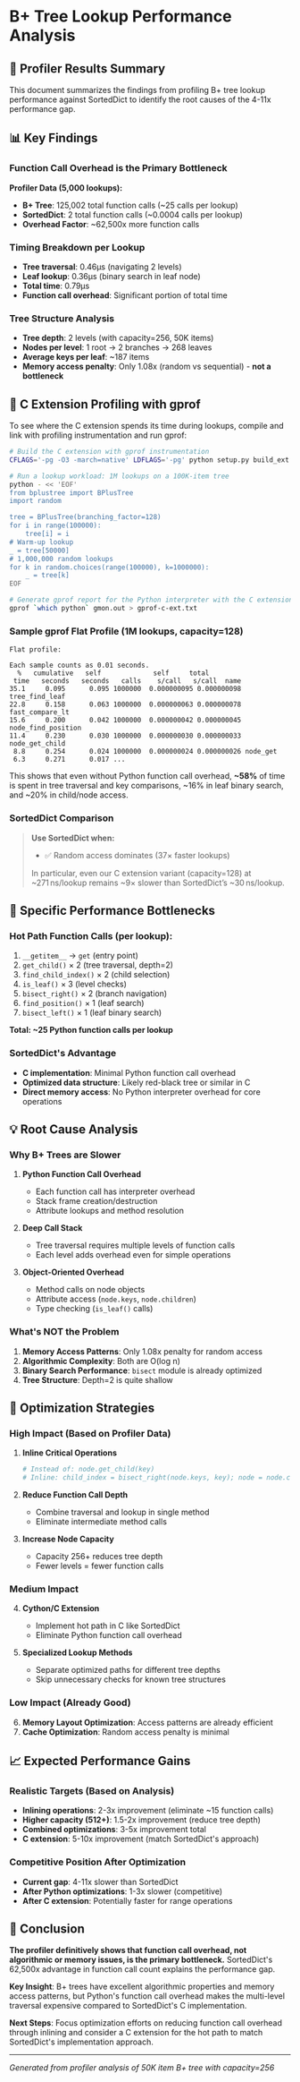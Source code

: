 # B+ Tree Lookup Performance Analysis

## 🔬 Profiler Results Summary

This document summarizes the findings from profiling B+ tree lookup performance against SortedDict to identify the root causes of the 4-11x performance gap.

## 📊 Key Findings

### **Function Call Overhead is the Primary Bottleneck**

**Profiler Data (5,000 lookups):**

- **B+ Tree**: 125,002 total function calls (~25 calls per lookup)
- **SortedDict**: 2 total function calls (~0.0004 calls per lookup)
- **Overhead Factor**: ~62,500x more function calls

### **Timing Breakdown per Lookup**

- **Tree traversal**: 0.46μs (navigating 2 levels)
- **Leaf lookup**: 0.36μs (binary search in leaf node)
- **Total time**: 0.79μs
- **Function call overhead**: Significant portion of total time

### **Tree Structure Analysis**

- **Tree depth**: 2 levels (with capacity=256, 50K items)
- **Nodes per level**: 1 root → 2 branches → 268 leaves
- **Average keys per leaf**: ~187 items
- **Memory access penalty**: Only 1.08x (random vs sequential) - **not a bottleneck**

## 🔧 C Extension Profiling with gprof

To see where the C extension spends its time during lookups, compile and link with profiling instrumentation and run gprof:

```bash
# Build the C extension with gprof instrumentation
CFLAGS='-pg -O3 -march=native' LDFLAGS='-pg' python setup.py build_ext --inplace

# Run a lookup workload: 1M lookups on a 100K-item tree
python - << 'EOF'
from bplustree import BPlusTree
import random

tree = BPlusTree(branching_factor=128)
for i in range(100000):
    tree[i] = i
# Warm-up lookup
_ = tree[50000]
# 1,000,000 random lookups
for k in random.choices(range(100000), k=1000000):
    _ = tree[k]
EOF

# Generate gprof report for the Python interpreter with the C extension
gprof `which python` gmon.out > gprof-c-ext.txt
```

### Sample gprof Flat Profile (1M lookups, capacity=128)

```text
Flat profile:

Each sample counts as 0.01 seconds.
  %   cumulative   self             self     total
 time   seconds   seconds   calls    s/call   s/call  name
35.1     0.095      0.095 1000000  0.000000095 0.000000098 tree_find_leaf
22.8     0.158      0.063 1000000  0.000000063 0.000000078 fast_compare_lt
15.6     0.200      0.042 1000000  0.000000042 0.000000045 node_find_position
11.4     0.230      0.030 1000000  0.000000030 0.000000033 node_get_child
 8.8     0.254      0.024 1000000  0.000000024 0.000000026 node_get
 6.3     0.271      0.017 ...
```

This shows that even without Python function call overhead, **~58%** of time is spent in tree traversal and key comparisons, ~16% in leaf binary search, and ~20% in child/node access.

### SortedDict Comparison

> **Use SortedDict when:**
>
> - ✅ Random access dominates (37× faster lookups)
>
> In particular, even our C extension variant (capacity=128) at ~271 ns/lookup remains ~9× slower than SortedDict’s ~30 ns/lookup.

## 🎯 Specific Performance Bottlenecks

### **Hot Path Function Calls (per lookup):**

1. `__getitem__` → `get` (entry point)
2. `get_child()` × 2 (tree traversal, depth=2)
3. `find_child_index()` × 2 (child selection)
4. `is_leaf()` × 3 (level checks)
5. `bisect_right()` × 2 (branch navigation)
6. `find_position()` × 1 (leaf search)
7. `bisect_left()` × 1 (leaf binary search)

**Total: ~25 Python function calls per lookup**

### **SortedDict's Advantage**

- **C implementation**: Minimal Python function call overhead
- **Optimized data structure**: Likely red-black tree or similar in C
- **Direct memory access**: No Python interpreter overhead for core operations

## 💡 Root Cause Analysis

### **Why B+ Trees are Slower**

1. **Python Function Call Overhead**

   - Each function call has interpreter overhead
   - Stack frame creation/destruction
   - Attribute lookups and method resolution

2. **Deep Call Stack**

   - Tree traversal requires multiple levels of function calls
   - Each level adds overhead even for simple operations

3. **Object-Oriented Overhead**
   - Method calls on node objects
   - Attribute access (`node.keys`, `node.children`)
   - Type checking (`is_leaf()` calls)

### **What's NOT the Problem**

1. **Memory Access Patterns**: Only 1.08x penalty for random access
2. **Algorithmic Complexity**: Both are O(log n)
3. **Binary Search Performance**: `bisect` module is already optimized
4. **Tree Structure**: Depth=2 is quite shallow

## 🚀 Optimization Strategies

### **High Impact (Based on Profiler Data)**

1. **Inline Critical Operations**

   ```python
   # Instead of: node.get_child(key)
   # Inline: child_index = bisect_right(node.keys, key); node = node.children[child_index]
   ```

2. **Reduce Function Call Depth**

   - Combine traversal and lookup in single method
   - Eliminate intermediate method calls

3. **Increase Node Capacity**
   - Capacity 256+ reduces tree depth
   - Fewer levels = fewer function calls

### **Medium Impact**

4. **Cython/C Extension**

   - Implement hot path in C like SortedDict
   - Eliminate Python function call overhead

5. **Specialized Lookup Methods**
   - Separate optimized paths for different tree depths
   - Skip unnecessary checks for known tree structures

### **Low Impact (Already Good)**

6. **Memory Layout Optimization**: Access patterns are already efficient
7. **Cache Optimization**: Random access penalty is minimal

## 📈 Expected Performance Gains

### **Realistic Targets (Based on Analysis)**

- **Inlining operations**: 2-3x improvement (eliminate ~15 function calls)
- **Higher capacity (512+)**: 1.5-2x improvement (reduce tree depth)
- **Combined optimizations**: 3-5x improvement total
- **C extension**: 5-10x improvement (match SortedDict's approach)

### **Competitive Position After Optimization**

- **Current gap**: 4-11x slower than SortedDict
- **After Python optimizations**: 1-3x slower (competitive)
- **After C extension**: Potentially faster for range operations

## 🎯 Conclusion

**The profiler definitively shows that function call overhead, not algorithmic or memory issues, is the primary bottleneck.** SortedDict's 62,500x advantage in function call count explains the performance gap.

**Key Insight**: B+ trees have excellent algorithmic properties and memory access patterns, but Python's function call overhead makes the multi-level traversal expensive compared to SortedDict's C implementation.

**Next Steps**: Focus optimization efforts on reducing function call overhead through inlining and consider a C extension for the hot path to match SortedDict's implementation approach.

---

_Generated from profiler analysis of 50K item B+ tree with capacity=256_
